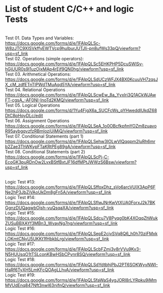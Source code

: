 # List of student C/C++ and logic Tests
<br>Test 01. Data Types and Variables:
https://docs.google.com/forms/d/e/1FAIpQLSc-W8zJTC9XISVkffyEWTVcp9hulburJUTJIi-pn8ufWs33pQ/viewform?usp=sf_link
<br>Test 02. Operations (simple operators):
https://docs.google.com/forms/d/e/1FAIpQLSc5EHKPHP5DcuSWlSy-hGjUUR0s9I1uzOjxMAp4rEjf9QN0hg/viewform?usp=sf_link
<br>Test 03. Arithmetical Operations:
https://docs.google.com/forms/d/e/1FAIpQLSdUCzWFJX4BX0KcuuVH7zqsJX_cM_zdfETnTlPWdTMuAqd5YA/viewform?usp=sf_link
<br> Test 04. Relational Operations
https://docs.google.com/forms/d/e/1FAIpQLScwEw_8a_Yyxlri3Q1ACkWJAwFT-cgsA_-AF0NI-InoTd2KMQ/viewform?usp=sf_link
<br> Test 05. Logical Operations
https://docs.google.com/forms/d/1Yu4FjgX6a_SUCFcWs_pYHweddIUkdZ68DtC8pHqyDLc/edit
<br> Test 06. Assignment Operations
https://docs.google.com/forms/d/e/1FAIpQLSeA_1o0OBcfkpfmYOZm8zuavoR95aybgqvzfzRBmloziUjMjQ/viewform?usp=sf_link
<br> Test 07. Conditional Statements (part 1)
https://docs.google.com/forms/d/e/1FAIpQLSehw3IOLwVlQqqpm2luRh6mrb2Zae3ThWKypFTaKRtPEg89gA/viewform?usp=sf_link
<br> Test 08. Conditional Statements (part 2)
https://docs.google.com/forms/d/e/1FAIpQLScPj-C-EcoGK3puRDnOw2LvxBStfBxtJF16dfMPtJWWzS6Bsw/viewform?usp=sf_link

<br>Logic Test #13:
https://docs.google.com/forms/d/e/1FAIpQLSffoxDhz_sVo6arcVUIX3ApP6FNe2hP3JbZiVAoUkDm8gFn5A/viewform?usp=sf_link
<br>Logic Test #14:
https://docs.google.com/forms/d/e/1FAIpQLSflwJNrKwVtXUA0ForxJ2k7BKGgnzDUQagwbOjsh-vuQsqaXA/viewform?usp=sf_link
<br>Logic Test #15:
https://docs.google.com/forms/d/e/1FAIpQLSdcu7V8Pyqg0bK4XOqqZhWukZUSuBBXAYf3MBn3_WvayNg7ng/viewform?usp=sf_link
<br>Logic Test #16:
https://docs.google.com/forms/d/e/1FAIpQLSepE2cjvSVq8Q6_h0h70ziFMxkLOKmtCNyU5UKKt1fHbkbLrg/viewform?usp=sf_link
<br>Logic Test #17:
https://docs.google.com/forms/d/e/1FAIpQLScbFZmi3v8rVVu9Kv3-N5HUUsqO1tTSLconKBwHSbCPynr8SQ/viewform?usp=sf_link
<br>Logic Test #18:
https://docs.google.com/forms/d/e/1FAIpQLSdYdtbhjPbJ2PT6SOKWyvNWI-HaRf6TyXH5LmKFcQOAgLLhvA/viewform?usp=sf_link
<br>Logic Test #19:
https://docs.google.com/forms/d/e/1FAIpQLSfaWaS4ygJORI8rLYRpku9iMmMVUdEnq847Nft3nwI63njfnQ/viewform?usp=sf_link
